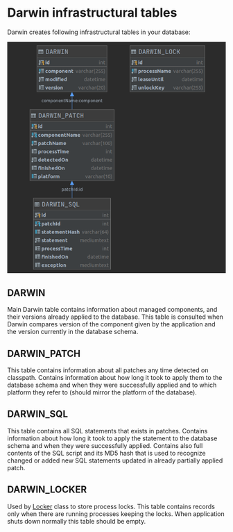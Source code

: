 # Darwin infrastructural tables

Darwin creates following infrastructural tables in your database:

![Darwin ERD Model](erd_model.png "Darwin ERD Model")

## DARWIN

Main Darwin table contains information about managed components, and their versions already applied to the database.
This table is consulted when Darwin compares version of the component given by the application and the version
currently in the database schema.

## DARWIN_PATCH

This table contains information about all patches any time detected on classpath. Contains information about how long it took
to apply them to the database schema and when they were successfully applied and to which platform they refer to (should
mirror the platform of the database).

## DARWIN_SQL

This table contains all SQL statements that exists in patches. Contains information about how long it took to apply 
the statement to the database schema and when they were successfully applied. Contains also full contents of the SQL
script and its MD5 hash that is used to recognize changed or added new SQL statements updated in already partially applied
patch.   

## DARWIN_LOCKER

Used by [Locker](src/main/java/one/edee/darwin/locker/Locker.java) class to store process locks. This table contains
records only when there are running processes keeping the locks. When application shuts down normally this table should
be empty.